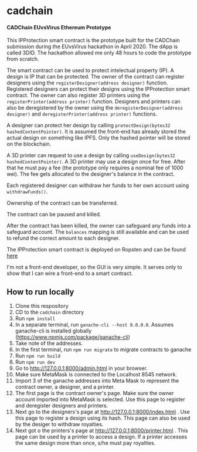 # cadchain
#### CADChain EUvsVirus Ethereum Prototype

This IPProtection smart contract is the prototype built for the CADChain submission during the EUvsVirus hackathon in April 2020. The dApp is called 3DID. The hackathon allowed me only 48 hours to code the prototype from scratch. 

The smart contract can be used to protect intelectual property (IP). A design is IP that can be protected. The owner of the contract can register
designers using the `registerDesigner(address designer)` function. Registered designers can protect their designs using the IPProtection smart contract. The owner can also
register 3D printers using the `registerPrinter(address printer)` function. Designers and printers can also be deregistered by the owner using the `deregisterDesigner(address designer)` and `deregisterPrinter(address printer)` functions.

A designer can protect her design by calling `protectDesign(bytes32 hashedContentPointer)`. It is assumed the front-end
has already stored the actual design on something like IPFS. Only the hashed pointer will be stored on the blockchain.

A 3D printer can request to use a design by calling `useDesign(bytes32 hashedContentPointer)`. A 3D printer may
use a design once for free. After that he must pay a fee (the prototype only requires a nominal fee of 1000 wei). The
fee gets allocated to the designer's balance in the contract.

Each registered designer can withdraw her funds to her own account using `withdrawFunds()`.

Ownership of the contract can be transferred. 

The contract can be paused and killed.

After the contract has been killed, the owner can safeguard any funds into a safeguard account. The `balances` mapping
is still available and can be used to refund the correct amount to each designer.

The IPProtection smart contract is deployed on Ropsten and can be found [here](https://ropsten.etherscan.io/address/0xA79965FAB97a681a6529Bd068faf562eDb529C97)

I'm not a front-end developer, so the GUI is very simple. It serves only to show that I can wire a front-end to a smart contract.

## How to run locally
1. Clone this respository
2. CD to the `cadchain` directory
3. Run `npm install`
4. In a separate terminal,  run `ganache-cli --host 0.0.0.0`. Assumes ganache-cli is installed globally (https://www.npmjs.com/package/ganache-cli)
5. Take note of the addresses. 
6. In the first terminal, run `npm run migrate` to migrate contracts to ganache
7. Run `npm run build`
8. Run `npm run dev`
9. Go to <http://127.0.0.1:8000/admin.html> in your browser. 
10. Make sure  MetaMask is connected to the Localhost 8545 network.
11. Import 3 of the ganache addresses into Meta Mask to represent the contract owner, a designer, and a printer.
12. The first page is the  contract owner's page. Make sure the owner account imported into MetaMask is selected. Use this page to register and deregister designers and printers.
13. Next go to the designers's page at <http://127.0.0.1:8000/index.html> . Use this page to register a design using its hash. This page can also be used by the desiger to withdraw royalties.
14. Next got o the printers's page at <http://127.0.0.1:8000/printer.html>  . This page can be used by a printer to access a design. If a printer accesses the same design more than once, s/he must pay royalties.

